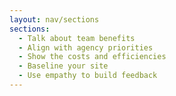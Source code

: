 ```yaml
---
layout: nav/sections
sections:
  - Talk about team benefits
  - Align with agency priorities
  - Show the costs and efficiencies
  - Baseline your site
  - Use empathy to build feedback
---
```

